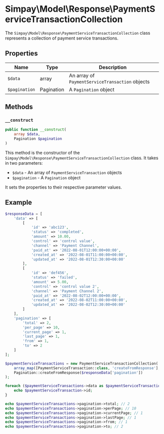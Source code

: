 # Simpay\Model\Response\PaymentServiceTransactionCollection

The `Simpay\Model\Response\PaymentServiceTransactionCollection` class represents a collection of payment service transactions.

## Properties

| Name | Type | Description |
|------|------|-------------|
| `$data` | array | An array of `PaymentServiceTransaction` objects |
| `$pagination` | Pagination | A `Pagination` object |

## Methods

### `__construct`

```php
public function __construct(
    array $data,
    Pagination $pagination
)
```

This method is the constructor of the `Simpay\Model\Response\PaymentServiceTransactionCollection` class. It takes in two parameters:

* `$data` - An array of `PaymentServiceTransaction` objects
* `$pagination` - A `Pagination` object

It sets the properties to their respective parameter values.

## Example

```php
$responseData = [
    'data' => [
        [
            'id' => 'abc123',
            'status' => 'completed',
            'amount' => 10.00,
            'control' => 'control value',
            'channel' => 'Payment Channel',
            'paid_at' => '2022-08-01T12:00:00+00:00',
            'created_at' => '2022-08-01T11:00:00+00:00',
            'updated_at' => '2022-08-01T12:30:00+00:00'
        ],
        [
            'id' => 'def456',
            'status' => 'failed',
            'amount' => 5.00,
            'control' => 'control value 2',
            'channel' => 'Payment Channel 2',
            'paid_at' => '2022-08-02T12:00:00+00:00',
            'created_at' => '2022-08-02T11:00:00+00:00',
            'updated_at' => '2022-08-02T12:30:00+00:00'
        ]
    ],
    'pagination' => [
        'total' => 2,
        'per_page' => 10,
        'current_page' => 1,
        'last_page' => 1,
        'from' => 1,
        'to' => 2
    ]
];

$paymentServiceTransactions = new PaymentServiceTransactionCollection(
    array_map([PaymentServiceTransaction::class, 'createFromResponse'], $responseData['data']),
    Pagination::createFromResponse($responseData['pagination'])
);

foreach ($paymentServiceTransactions->data as $paymentServiceTransaction) {
    echo $paymentServiceTransaction->id;
}

echo $paymentServiceTransactions->pagination->total; // 2
echo $paymentServiceTransactions->pagination->perPage; // 10
echo $paymentServiceTransactions->pagination->currentPage; // 1
echo $paymentServiceTransactions->pagination->lastPage; // 1
echo $paymentServiceTransactions->pagination->from; // 1
echo $paymentServiceTransactions->pagination->to; // 2
```